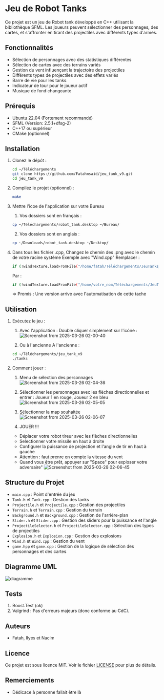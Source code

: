# Jeu de Robot Tanks

Ce projet est un jeu de Robot tank développé en C++ utilisant la bibliothèque SFML. Les joueurs peuvent sélectionner des personnages, des cartes, et s'affronter en tirant des projectiles avec différents types d'armes.

## Fonctionnalités

- Sélection de personnages avec des statistiques différentes
- Sélection de cartes avec des terrains variés
- Gestion du vent influençant la trajectoire des projectiles
- Différents types de projectiles avec des effets variés
- Barre de vie pour les tanks
- Indicateur de tour pour le joueur actif
- Musique de fond changeante

## Prérequis
- Ubuntu 22.04 (Fortement recommandé)
- SFML (Version: 2.5.1+dfsg-2)
- C++17 ou supérieur
- CMake (optionnel)

## Installation

1. Clonez le dépôt :
    ```sh
    cd ~/Téléchargements  
    git clone https://github.com/Fatahmsaid/jeu_tank_v9.git
    cd jeu_tank_v9
    ```

2. Compilez le projet (optionnel) :
    ```sh
    make
    ```
3. Mettre l'icoe de l'application sur votre Bureau
   1. Vos dossiers sont en français :
   ```sh
   cp ~/Téléchargements/robot_tank.desktop ~/Bureau/
   ```
   2. Vos dossiers sont en anglais :
   ```sh
   cp ~/Downloads/robot_tank.desktop ~/Desktop/
   ```

4. Dans tous les fichier .cpp, Changez le chemin des .png avec le chemin de votre racine système
   Exemple avec  "Wind.cpp"
   Remplacer :
   ```sh
   if (!windTexture.loadFromFile("/home/fatah/Téléchargements/JeuTanks_v9/wind_icon.png"))
   ```
   Par :
   ```sh
   if (!windTexture.loadFromFile("/home/votre_nom/Téléchargements/JeuTanks_v9/wind_icon.png"))
   ```
   => Promis : Une version arrive avec l'automatisation de cette tache

   

## Utilisation

1. Exécutez le jeu :
    1. Avec l'application :
   Double cliquer simplement sur l'icône :
![Screenshot from 2025-03-26 02-00-40](https://github.com/user-attachments/assets/5fba8078-17c2-405b-8a44-b2ae752a02be)

    2. Ou à l'ancienne A l'ancienne :
    ```sh
    cd ~/Téléchargements/jeu_tank_v9
    ./tanks
    ```

2. Comment jouer :
   1. Menu de sélection des personnages ![Screenshot from 2025-03-26 02-04-36](https://github.com/user-attachments/assets/ab29c188-e02b-4d1e-95af-1550b422d4f8)

   2. Sélectionner les personnages avec les flèches directionnelles et entrer : Joueur 1 en rouge, Joueur 2 en bleu
   ![Screenshot from 2025-03-26 02-05-05](https://github.com/user-attachments/assets/da431650-fe20-48c7-86d2-b21059b21204)

   3. Sélectionner la map souhaitée
   ![Screenshot from 2025-03-26 02-06-07](https://github.com/user-attachments/assets/0a929bf2-4e41-4ed0-9631-eb4fe773d5cf)


    4. JOUER !!!
      - Déplacer votre robot tireur avec les flèches directionnelles
      - Selectionner votre missile en haut à droite
      - Configurer la puissance de projection et l'angle de tir en haut à gauche
      - Attention : faut prenre en compte la vitesse du vent
      - Quand vous être prêt, appuyer sur "Space" pour exploser votre adversaire"
   ![Screenshot from 2025-03-26 02-06-45](https://github.com/user-attachments/assets/359ccf6a-a426-45bd-925e-e74a0985d949)








## Structure du Projet

- `main.cpp` : Point d'entrée du jeu
- `Tank.h` et `Tank.cpp` : Gestion des tanks
- `Projectile.h` et `Projectile.cpp` : Gestion des projectiles
- `Terrain.h` et `Terrain.cpp` : Gestion du terrain
- `Background.h` et `Background.cpp` : Gestion de l'arrière-plan
- `Slider.h` et `Slider.cpp` : Gestion des sliders pour la puissance et l'angle
- `ProjectileSelector.h` et `ProjectileSelector.cpp` : Sélection des types de projectiles
- `Explosion.h` et `Explosion.cpp` : Gestion des explosions
- `Wind.h` et `Wind.cpp` : Gestion du vent
- `game.hpp` et `game.cpp` : Gestion de la logique de sélection des personnages et des cartes

## Diagramme UML
![diagramme](https://github.com/user-attachments/assets/16757ec2-372a-4b3a-b84f-0c3fc9475713)


## Tests
1. Boost.Test (ok)
2. Valgrind : Pas d'erreurs majeurs (donc conforme au CdC).

## Auteurs

- Fatah, Ilyes et Nacim

## Licence

Ce projet est sous licence MIT. Voir le fichier [LICENSE](LICENSE) pour plus de détails.

## Remerciements

- Dédicace à personne fallait être là

